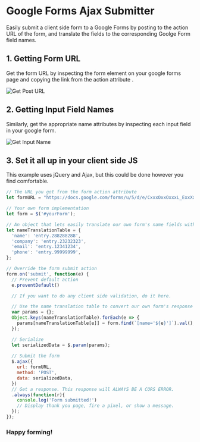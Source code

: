# Google Forms Ajax Submitter

Easily submit a client side form to a Google Forms by posting to the action URL of the form, and translate the fields to the corresponding Goolge Form field names.

## 1. Getting Form URL

Get the form URL by inspecting the form element on your google forms page and copying the link from the action attribute .

![Get Post URL](https://i.imgur.com/HaFjLjQ.png)

## 2. Getting Input Field Names

Similarly, get the appropriate name attributes by inspecting each input field in your google form.

![Get Input Name](https://i.imgur.com/0pgPE0F.png)

## 3. Set it all up in your client side JS

This example uses jQuery and Ajax, but this could be done however you find comfortable.

```javascript
// The URL you got from the form action attribute
let formURL = "https://docs.google.com/forms/u/5/d/e/CxxxOxxOxxxL_ExxXxxAxxxMxxxPxxxxLxxE-FxxOxxxRxxM/formResponse";

// Your own form implementation
let form = $('#yourForm');

// An object that lets easily translate our own form's name fields with the name fields from the google form
let nameTranslationTable = {
  'name': 'entry.288288288',
  'company': 'entry.23232323',
  'email': 'entry.12341234',
  'phone': 'entry.99999999',
};

// Override the form submit action
form.on('submit', function(e) {
  // Prevent default action
  e.preventDefault()

  // If you want to do any client side validation, do it here.

  // Use the name translation table to convert our own form's response with google form's expected response
  var params = {};
  Object.keys(nameTranslationTable).forEach(e => {
    params[nameTranslationTable[e]] = form.find(`[name='${e}']`).val();
  });

  // Serialize
  let serializedData = $.param(params);
  
  // Submit the form
  $.ajax({
    url: formURL,
    method: 'POST',
    data: serializedData,
  })
  // Get a response. This response will ALWAYS BE A CORS ERROR.
  .always(function(r){
    console.log('Form submitted!')
    // Display thank you page, fire a pixel, or show a message.
  });
});
```

### Happy forming!